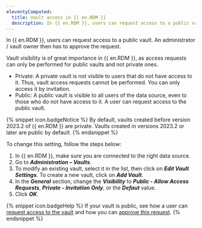 ```yaml
---
eleventyComputed:
  title: Vault access in {{ en.RDM }}
  description: In {{ en.RDM }}, users can request access to a public vault. An administrator / vault owner then has to approve the request.
---
```

In {{ en.RDM }}, users can request access to a public vault. An administrator / vault owner then has to approve the request.

Vault visibility is of great importance in {{ en.RDM }}, as access requests can only be performed for public vaults and not private ones.
* Private: A private vault is not visible to users that do not have access to it. Thus, vault access requests cannot be performed. You can only access it by invitation.
* Public: A public vault is visible to all users of the data source, even to those who do not have access to it. A user can request access to the public vault.

{% snippet icon.badgeNotice %} 
By default, vaults created before version 2023.2 of {{ en.RDM }} are private. Vaults created in versions 2023.2 or later are public by default.
{% endsnippet %}

To change this setting, follow the steps below:

1. In {{ en.RDM }}, make sure you are connected to the right data source.
1. Go to ***Administration – Vaults***.
1. To modify an existing vault, select it in the list, then click on ***Edit Vault Settings***. To create a new vault, click on ***Add Vault***.
1. In the ***General*** section, change the ***Visibility*** to ***Public - Allow Access Requests***, ***Private - Invitation Only***, or the ***Defaut*** value.
1. Click ***OK***.

{% snippet icon.badgeHelp %} 
If your vault is public, see how a user can [request access to the vault](/rdm/windows/user-interface/content-area/vault-access-rdm/request-vault-access) and how you can [approve this request](/rdm/windows/user-interface/content-area/vault-access-rdm/approve-vault-access).
{% endsnippet %}
